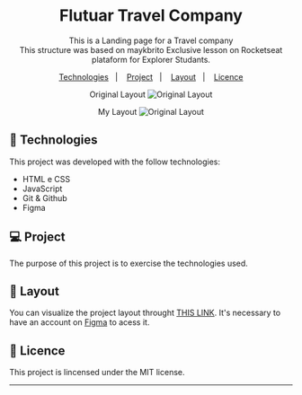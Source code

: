 <h1 align="center"> Flutuar Travel Company </h1>

<p align="center">
This is a Landing page for a Travel company
<br> This structure was based on <a href"https://github.com/maykbrito" target"_blank"> maykbrito </a> Exclusive lesson on Rocketseat plataform for Explorer Studants.</br>
</p>

<p align="center">
  <a href="#-Technologies">Technologies</a>&nbsp;&nbsp;&nbsp;|&nbsp;&nbsp;&nbsp;
  <a href="#-Project">Project</a>&nbsp;&nbsp;&nbsp;|&nbsp;&nbsp;&nbsp;
  <a href="#-Layout">Layout</a>&nbsp;&nbsp;&nbsp;|&nbsp;&nbsp;&nbsp;
  <a href="#memo-Licence">Licence</a>
</p>

<p align="center">
Original Layout
  <img 
    alt="Original Layout" 
    src="https://imagizer.imageshack.com/img924/7486/uAiOUo.jpg" 
    widht="100%">
</p>

<p align="center">
My Layout
  <img 
    alt="Original Layout" 
    src="https://imagizer.imageshack.com/img923/640/oOo39j.png" 
    widht="100%">
</p>

## 🚀 Technologies

This project was developed with the follow technologies:

- HTML e CSS
- JavaScript
- Git & Github
- Figma

## 💻 Project

The purpose of this project is to exercise the technologies used.
## 🔖 Layout

You can visualize the project layout throught [THIS LINK](<https://www.figma.com/file/uAxAfOR8wCVia7IEfMOCfl/Projeto01-Extra-(Copy)?node-id=0%3A1&t=qAWclvgUFIGHgWRM-1>). It's necessary to have an account on [Figma](https://figma.com) to acess it.

## :memo: Licence

This project is lincensed under the MIT license.

---